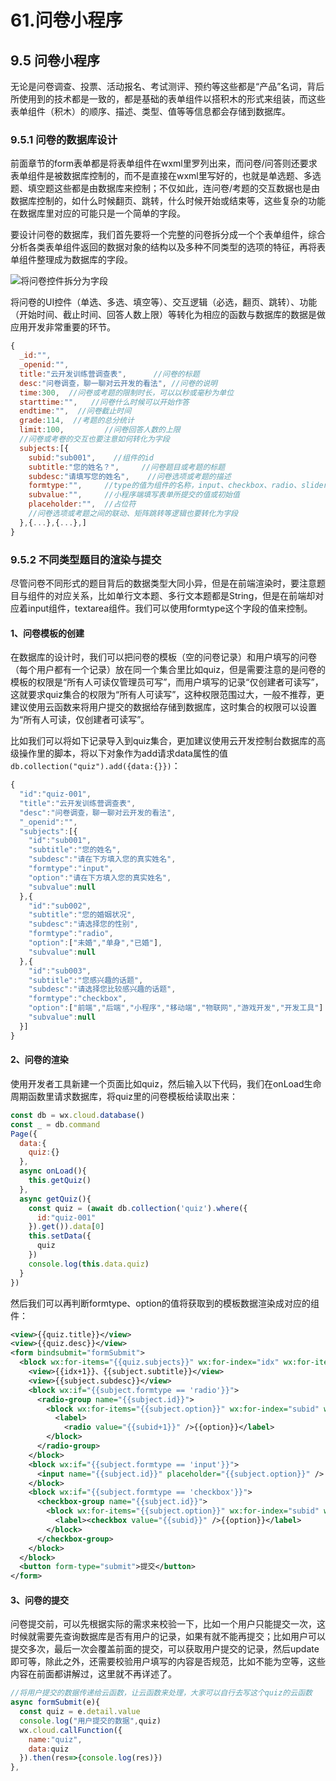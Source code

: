 # 61.问卷小程序

## 9.5 问卷小程序
无论是问卷调查、投票、活动报名、考试测评、预约等这些都是“产品”名词，背后所使用到的技术都是一致的，都是基础的表单组件以搭积木的形式来组装，而这些表单组件（积木）的顺序、描述、类型、值等等信息都会存储到数据库。

### 9.5.1 问卷的数据库设计
前面章节的form表单都是将表单组件在wxml里罗列出来，而问卷/问答则还要求表单组件是被数据库控制的，而不是直接在wxml里写好的，也就是单选题、多选题、填空题这些都是由数据库来控制；不仅如此，连问卷/考题的交互数据也是由数据库控制的，如什么时候翻页、跳转，什么时候开始或结束等，这些复杂的功能在数据库里对应的可能只是一个简单的字段。

要设计问卷的数据库，我们首先要将一个完整的问卷拆分成一个个表单组件，综合分析各类表单组件返回的数据对象的结构以及多种不同类型的选项的特征，再将表单组件整理成为数据库的字段。

![将问卷控件拆分为字段](https://i.hackweek.org/img//9/formdata.jpg)

将问卷的UI控件（单选、多选、填空等）、交互逻辑（必选，翻页、跳转）、功能（开始时间、截止时间、回答人数上限）等转化为相应的函数与数据库的数据是做应用开发非常重要的环节。

```javascript
{
  _id:"",
  _openid:"",
  title:"云开发训练营调查表",      //问卷的标题
  desc:"问卷调查，聊一聊对云开发的看法", //问卷的说明
  time:300,  //问卷或考题的限制时长，可以以秒或毫秒为单位
  starttime:"",   //问卷什么时候可以开始作答
  endtime:"",  //问卷截止时间
  grade:114,  //考题的总分统计
  limit:100,         //问卷回答人数的上限
  //问卷或考卷的交互也要注意如何转化为字段
  subjects:[{  
    subid:"sub001",    //组件的id
    subtitle:"您的姓名？",     //问卷题目或考题的标题
    subdesc:"请填写您的姓名",    //问卷选项或考题的描述
    formtype:"",     //type的值为组件的名称，input、checkbox、radio、slider等
    subvalue:"",     //小程序端填写表单所提交的值或初始值
    placeholder:"",  //占位符
    //问卷选项或考题之间的联动、矩阵跳转等逻辑也要转化为字段   
  },{...},{...},]  
}
```

### 9.5.2 不同类型题目的渲染与提交
尽管问卷不同形式的题目背后的数据类型大同小异，但是在前端渲染时，要注意题目与组件的对应关系，比如单行文本题、多行文本题都是String，但是在前端却对应着input组件，textarea组件。我们可以使用formtype这个字段的值来控制。

#### 1、问卷模板的创建
在数据库的设计时，我们可以把问卷的模板（空的问卷记录）和用户填写的问卷（每个用户都有一个记录）放在同一个集合里比如quiz，但是需要注意的是问卷的模板的权限是“所有人可读仅管理员可写”，而用户填写的记录“仅创建者可读写”，这就要求quiz集合的权限为“所有人可读写”，这种权限范围过大，一般不推荐，更建议使用云函数来将用户提交的数据给存储到数据库，这时集合的权限可以设置为“所有人可读，仅创建者可读写”。

比如我们可以将如下记录导入到quiz集合，更加建议使用云开发控制台数据库的高级操作里的脚本，将以下对象作为add请求data属性的值`db.collection("quiz").add({data:{}})`：
```javascript
{
  "id":"quiz-001",    
  "title":"云开发训练营调查表",  
  "desc":"问卷调查，聊一聊对云开发的看法", 
  "_openid":"",
  "subjects":[{
    "id":"sub001",   
    "subtitle":"您的姓名",
    "subdesc":"请在下方填入您的真实姓名",
    "formtype":"input",  
    "option":"请在下方填入您的真实姓名",
    "subvalue":null  
  },{
    "id":"sub002",   
    "subtitle":"您的婚姻状况",
    "subdesc":"请选择您的性别",
    "formtype":"radio",  
    "option":["未婚","单身","已婚"],
    "subvalue":null
  },{
    "id":"sub003",   
    "subtitle":"您感兴趣的话题",
    "subdesc":"请选择您比较感兴趣的话题",
    "formtype":"checkbox",  
    "option":["前端","后端","小程序","移动端","物联网","游戏开发","开发工具"] ,
    "subvalue":null
  }]
}
```

#### 2、问卷的渲染
使用开发者工具新建一个页面比如quiz，然后输入以下代码，我们在onLoad生命周期函数里请求数据库，将quiz里的问卷模板给读取出来：
```javascript
const db = wx.cloud.database()
const _ = db.command
Page({
  data:{
    quiz:{}
  },
  async onLoad(){
    this.getQuiz()
  },
  async getQuiz(){
    const quiz = (await db.collection('quiz').where({
      id:"quiz-001"
    }).get()).data[0]
    this.setData({
      quiz
    })
    console.log(this.data.quiz)
  }
})
```
然后我们可以再判断formtype、option的值将获取到的模板数据渲染成对应的组件：
```xml
<view>{{quiz.title}}</view>
<view>{{quiz.desc}}</view>
<form bindsubmit="formSubmit">
  <block wx:for-items="{{quiz.subjects}}" wx:for-index="idx" wx:for-item="subject" wx:key="item">
    <view>{{idx+1}}、{{subject.subtitle}}</view>
    <view>{{subject.subdesc}}</view>
    <block wx:if="{{subject.formtype == 'radio'}}">
      <radio-group name="{{subject.id}}">
        <block wx:for-items="{{subject.option}}" wx:for-index="subid" wx:for-item="option" wx:key="item">
          <label>
            <radio value="{{subid+1}}" />{{option}}</label>
        </block>
      </radio-group>
    </block>
    <block wx:if="{{subject.formtype == 'input'}}">
      <input name="{{subject.id}}" placeholder="{{subject.option}}" />
    </block>
    <block wx:if="{{subject.formtype == 'checkbox'}}">
      <checkbox-group name="{{subject.id}}">
        <block wx:for-items="{{subject.option}}" wx:for-index="subid" wx:for-item="option" wx:key="item">
          <label><checkbox value="{{subid}}" />{{option}}</label>
        </block>
      </checkbox-group>
    </block>
  </block>
  <button form-type="submit">提交</button>
</form>
```

#### 3、问卷的提交
问卷提交前，可以先根据实际的需求来校验一下，比如一个用户只能提交一次，这时候就需要先查询数据库是否有用户的记录，如果有就不能再提交；比如用户可以提交多次，最后一次会覆盖前面的提交，可以获取用户提交的记录，然后update即可等，除此之外，还需要校验用户填写的内容是否规范，比如不能为空等，这些内容在前面都讲解过，这里就不再详述了。
```javascript
//将用户提交的数据传递给云函数，让云函数来处理，大家可以自行去写这个quiz的云函数
async formSubmit(e){
  const quiz = e.detail.value 
  console.log("用户提交的数据",quiz)
  wx.cloud.callFunction({
    name:"quiz",
    data:quiz
  }).then(res=>{console.log(res)})
},
```
